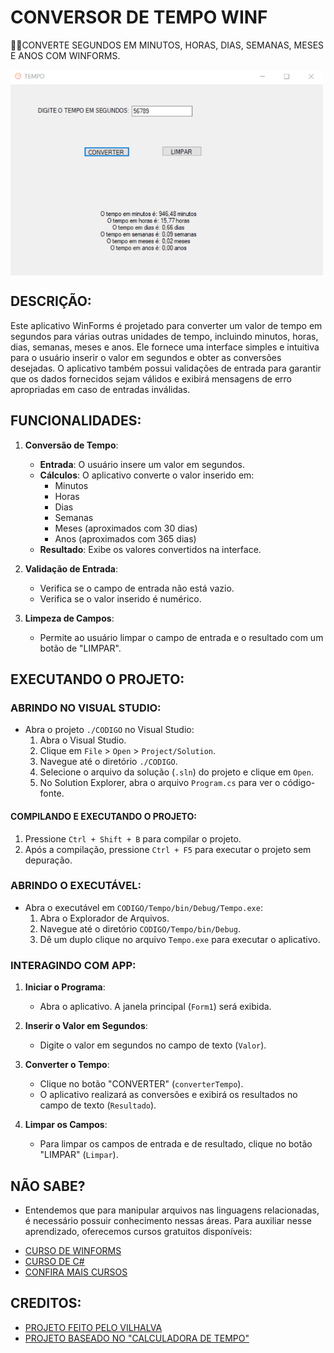 # CONVERSOR DE TEMPO WINF
👨‍🏫CONVERTE SEGUNDOS EM MINUTOS, HORAS, DIAS, SEMANAS, MESES E ANOS COM WINFORMS.

<img src="FOTO.png" align="center" width="500"> <br>

## DESCRIÇÃO:
Este aplicativo WinForms é projetado para converter um valor de tempo em segundos para várias outras unidades de tempo, incluindo minutos, horas, dias, semanas, meses e anos. Ele fornece uma interface simples e intuitiva para o usuário inserir o valor em segundos e obter as conversões desejadas. O aplicativo também possui validações de entrada para garantir que os dados fornecidos sejam válidos e exibirá mensagens de erro apropriadas em caso de entradas inválidas.

## FUNCIONALIDADES:
1. **Conversão de Tempo**:
   - **Entrada**: O usuário insere um valor em segundos.
   - **Cálculos**: O aplicativo converte o valor inserido em:
     - Minutos
     - Horas
     - Dias
     - Semanas
     - Meses (aproximados com 30 dias)
     - Anos (aproximados com 365 dias)
   - **Resultado**: Exibe os valores convertidos na interface.

2. **Validação de Entrada**:
   - Verifica se o campo de entrada não está vazio.
   - Verifica se o valor inserido é numérico.

3. **Limpeza de Campos**:
   - Permite ao usuário limpar o campo de entrada e o resultado com um botão de "LIMPAR".

## EXECUTANDO O PROJETO:
### ABRINDO NO VISUAL STUDIO:
- Abra o projeto `./CODIGO` no Visual Studio:
  1. Abra o Visual Studio.
  2. Clique em `File` > `Open` > `Project/Solution`.
  3. Navegue até o diretório `./CODIGO`.
  4. Selecione o arquivo da solução (`.sln`) do projeto e clique em `Open`.
  5. No Solution Explorer, abra o arquivo `Program.cs` para ver o código-fonte.

#### COMPILANDO E EXECUTANDO O PROJETO:
1. Pressione `Ctrl + Shift + B` para compilar o projeto.
2. Após a compilação, pressione `Ctrl + F5` para executar o projeto sem depuração.

### ABRINDO O EXECUTÁVEL:
- Abra o executável em `CODIGO/Tempo/bin/Debug/Tempo.exe`:
  1. Abra o Explorador de Arquivos.
  2. Navegue até o diretório `CODIGO/Tempo/bin/Debug`.
  3. Dê um duplo clique no arquivo `Tempo.exe` para executar o aplicativo.

### INTERAGINDO COM APP:
1. **Iniciar o Programa**:
   - Abra o aplicativo. A janela principal (`Form1`) será exibida.

2. **Inserir o Valor em Segundos**:
   - Digite o valor em segundos no campo de texto (`Valor`).

3. **Converter o Tempo**:
   - Clique no botão "CONVERTER" (`converterTempo`).
   - O aplicativo realizará as conversões e exibirá os resultados no campo de texto (`Resultado`).

4. **Limpar os Campos**:
   - Para limpar os campos de entrada e de resultado, clique no botão "LIMPAR" (`Limpar`).

## NÃO SABE?
- Entendemos que para manipular arquivos nas linguagens relacionadas, é necessário possuir conhecimento nessas áreas. Para auxiliar nesse aprendizado, oferecemos cursos gratuitos disponíveis:
* [CURSO DE WINFORMS](https://github.com/VILHALVA/CURSO-DE-WINFORMS)
* [CURSO DE C#](https://github.com/VILHALVA/CURSO-DE-C-SHARP)
* [CONFIRA MAIS CURSOS](https://github.com/VILHALVA?tab=repositories&q=+topic:CURSO)

## CREDITOS:
- [PROJETO FEITO PELO VILHALVA](https://github.com/VILHALVA)
- [PROJETO BASEADO NO "CALCULADORA DE TEMPO"](https://github.com/VILHALVA/CALCULADORA-DE-TEMPO)



